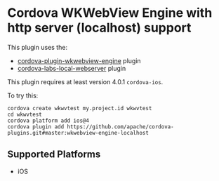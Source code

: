 Cordova WKWebView Engine with http server (localhost) support
======

This plugin uses the:
- [cordova-plugin-wkwebview-engine](https://git-wip-us.apache.org/repos/asf/cordova-plugin-wkwebview-engine.git) plugin
- [cordova-labs-local-webserver](https://git-wip-us.apache.org/repos/asf/cordova-plugins.git#master:local-webserver) plugin

This plugin requires at least version 4.0.1 `cordova-ios`.

To try this:

    cordova create wkwvtest my.project.id wkwvtest
    cd wkwvtest
    cordova platform add ios@4
    cordova plugin add https://github.com/apache/cordova-plugins.git#master:wkwebview-engine-localhost


Supported Platforms
-------------------

- iOS
